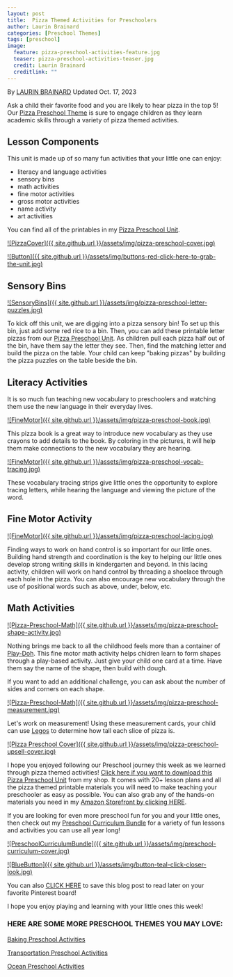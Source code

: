 ```yaml
---
layout: post
title:  Pizza Themed Activities for Preschoolers
author: Laurin Brainard
categories: [Preschool Themes]
tags: [preschool]
image:
  feature: pizza-preschool-activities-feature.jpg
  teaser: pizza-preschool-activities-teaser.jpg
  credit: Laurin Brainard
  creditlink: ""
---
```

By [LAURIN BRAINARD](https://theprimarybrain.com/menu/about/) Updated Oct. 17, 2023

Ask a child their favorite food and you are likely to hear pizza in the top 5! Our [Pizza Preschool Theme](https://www.teacherspayteachers.com/Product/Pizza-Theme-Preschool-Curriculum-and-Lesson-Plans-Pre-K-Activities-8371690?utm_source=PB%20Blog&utm_campaign=Pizza%20Preschool%20Unit) is sure to engage children as they learn academic skills through a variety of pizza themed activities.

## Lesson Components 
This unit is made up of so many fun activities that your little one can enjoy:
- literacy and language activities
- sensory bins 
- math activities
- fine motor activities
- gross motor activities
- name activity
- art activities

You can find all of the printables in my [Pizza Preschool Unit](https://www.teacherspayteachers.com/Product/Pizza-Theme-Preschool-Curriculum-and-Lesson-Plans-Pre-K-Activities-8371690?utm_source=PB%20Blog&utm_campaign=Pizza%20Preschool%20Unit). 

[![PizzaCover]({{ site.github.url }}/assets/img/pizza-preschool-cover.jpg)](https://www.teacherspayteachers.com/Product/Pizza-Theme-Preschool-Curriculum-and-Lesson-Plans-Pre-K-Activities-8371690?utm_source=PB%20Blog&utm_campaign=Pizza%20Preschool%20Unit)

[![Button]({{ site.github.url }}/assets/img/buttons-red-click-here-to-grab-the-unit.jpg)](https://www.teacherspayteachers.com/Product/Pizza-Theme-Preschool-Curriculum-and-Lesson-Plans-Pre-K-Activities-8371690?utm_source=PB%20Blog&utm_campaign=Pizza%20Preschool%20Unit)

## Sensory Bins

[![SensoryBins]({{ site.github.url }}/assets/img/pizza-preschool-letter-puzzles.jpg)](https://www.teacherspayteachers.com/Product/Pizza-Theme-Preschool-Curriculum-and-Lesson-Plans-Pre-K-Activities-8371690?utm_source=PB%20Blog&utm_campaign=Pizza%20Preschool%20Unit)

To kick off this unit, we are digging into a pizza sensory bin! To set up this bin, just add some red rice to a bin. Then, you can add these printable letter pizzas from our [Pizza Preschool Unit](https://www.teacherspayteachers.com/Product/Pizza-Theme-Preschool-Curriculum-and-Lesson-Plans-Pre-K-Activities-8371690?utm_source=PB%20Blog&utm_campaign=Pizza%20Preschool%20Unit). As children pull each pizza half out of the bin, have them say the letter they see. Then, find the matching letter and build the pizza on the table. Your child can keep "baking pizzas" by building the pizza puzzles on the table beside the bin. 

## Literacy Activities

It is so much fun teaching new vocabulary to preschoolers and watching them use the new language in their everyday lives. 

[![FineMotor]({{ site.github.url }}/assets/img/pizza-preschool-book.jpg)](https://www.teacherspayteachers.com/Product/Pizza-Theme-Preschool-Curriculum-and-Lesson-Plans-Pre-K-Activities-8371690?utm_source=PB%20Blog&utm_campaign=Pizza%20Preschool%20Unit)

This pizza book is a great way to introduce new vocabulary as they use crayons to add details to the book. By coloring in the pictures, it will help them make connections to the new vocabulary they are hearing.

[![FineMotor]({{ site.github.url }}/assets/img/pizza-preschool-vocab-tracing.jpg)](https://www.teacherspayteachers.com/Product/Pizza-Theme-Preschool-Curriculum-and-Lesson-Plans-Pre-K-Activities-8371690?utm_source=PB%20Blog&utm_campaign=Pizza%20Preschool%20Unit)

These vocabulary tracing strips give little ones the opportunity to explore tracing letters, while hearing the language and viewing the picture of the word. 

## Fine Motor Activity

[![FineMotor]({{ site.github.url }}/assets/img/pizza-preschool-lacing.jpg)](https://www.teacherspayteachers.com/Product/Pizza-Theme-Preschool-Curriculum-and-Lesson-Plans-Pre-K-Activities-8371690?utm_source=PB%20Blog&utm_campaign=Pizza%20Preschool%20Unit)

Finding ways to work on hand control is so important for our little ones. Building hand strength and coordination is the key to helping our little ones develop strong writing skills in kindergarten and beyond. In this lacing activity, children will work on hand control by threading a shoelace through each hole in the pizza. You can also encourage new vocabulary through the use of positional words such as above, under, below, etc. 

## Math Activities

[![Pizza-Preschool-Math]({{ site.github.url }}/assets/img/pizza-preschool-shape-activity.jpg)](https://www.teacherspayteachers.com/Product/Pizza-Theme-Preschool-Curriculum-and-Lesson-Plans-Pre-K-Activities-8371690?utm_source=PB%20Blog&utm_campaign=Pizza%20Preschool%20Unit)

Nothing brings me back to all the childhood feels more than a container of [Play-Doh](https://amzn.to/43g5Qkh). This fine motor math activity helps chidren learn to form shapes through a play-based activity. Just give your child one card at a time. Have them say the name of the shape, then build with dough. 

If you want to add an additional challenge, you can ask about the number of sides and corners on each shape. 

[![Pizza-Preschool-Math]({{ site.github.url }}/assets/img/pizza-preschool-measurement.jpg)](https://www.teacherspayteachers.com/Product/Pizza-Theme-Preschool-Curriculum-and-Lesson-Plans-Pre-K-Activities-8371690?utm_source=PB%20Blog&utm_campaign=Pizza%20Preschool%20Unit)

Let's work on measurement! Using these measurement cards, your child can use [Legos](https://amzn.to/3tv8xCm) to determine how tall each slice of pizza is. 

[![Pizza Preschool Cover]({{ site.github.url }}/assets/img/pizza-preschool-upsell-cover.jpg)](https://www.teacherspayteachers.com/Product/Pizza-Theme-Preschool-Curriculum-and-Lesson-Plans-Pre-K-Activities-8371690?utm_source=PB%20Blog&utm_campaign=Pizza%20Preschool%20Unit)

I hope you enjoyed following our Preschool journey this week as we learned through pizza themed activities! [Click here if you want to download this Pizza Preschool Unit](https://www.teacherspayteachers.com/Product/Pizza-Theme-Preschool-Curriculum-and-Lesson-Plans-Pre-K-Activities-8371690?utm_source=PB%20Blog&utm_campaign=Pizza%20Preschool%20Unit) from my shop. It comes with 20+ lesson plans and all the pizza themed printable materials you will need to make teaching your preschooler as easy as possible. You can also grab any of the hands-on materials you need in my [Amazon Storefront by clicking HERE](https://www.amazon.com/shop/theprimarybrain/list/KJUJOA00IRJD?ref_=cm_sw_r_cp_ud_aipsflist_aipsftheprimarybrain_B9AH83XZ1BN2Y1W3QZPD).

If you are looking for even more preschool fun for you and your little ones, then check out my [Preschool Curriculum Bundle](https://www.teacherspayteachers.com/Product/Preschool-Curriculum-and-Lesson-Plans-Pre-K-Classroom-Homeschool-Themes-8371836?utm_source=PB%20Blog&utm_campaign=Transportation%20Preschool%20Blog%20End%20Bundle%20Link) for a variety of fun lessons and activities you can use all year long!

[![PreschoolCurriculumBundle]({{ site.github.url }}/assets/img/preschool-curriculum-cover.jpg)](https://www.teacherspayteachers.com/Product/Preschool-Curriculum-and-Lesson-Plans-Pre-K-Classroom-Homeschool-Themes-8371836?utm_source=PB%20Blog&utm_campaign=Preschool%20Curriculum%20Bundle%20Cover)

[![BlueButton]({{ site.github.url }}/assets/img/button-teal-click-closer-look.jpg)](https://www.teacherspayteachers.com/Product/Preschool-Curriculum-and-Lesson-Plans-Pre-K-Classroom-Homeschool-Themes-8371836?utm_source=PB%20Blog&utm_campaign=Preschool%20Curriculum%20Bundle%20Cover)

You can also [CLICK HERE](https://pin.it/2LGXVbX) to save this blog post to read later on your favorite Pinterest board!

I hope you enjoy playing and learning with your little ones this week! 



### HERE ARE SOME MORE PRESCHOOL THEMES YOU MAY LOVE:

[Baking Preschool Activities](https://theprimarybrain.com/preschool/2023/03/09/Baking-Activities-For-Preschoolers/)

[Transportation Preschool Activities](https://theprimarybrain.com/preschool/2023/07/03/Transportation-Preschool-Theme/)

[Ocean Preschool Activities](https://theprimarybrain.com/preschool/2020/05/31/Ocean-Preschool-Activities/)
